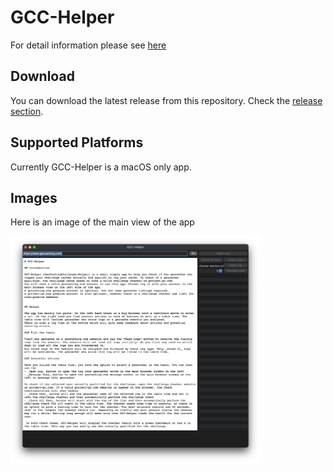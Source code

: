 # GCC-Helper

For detail information please see [here](GCC-Helper/README.md)


## Download

You can download the latest release from this repository. Check the [release section](https://github.com/andre0707/GCC-Helper/releases).


## Supported Platforms

Currently GCC-Helper is a macOS only app.


## Images

Here is an image of the main view of the app

<img src="./img/gcc-helper.png" width="400" alt="Main view">